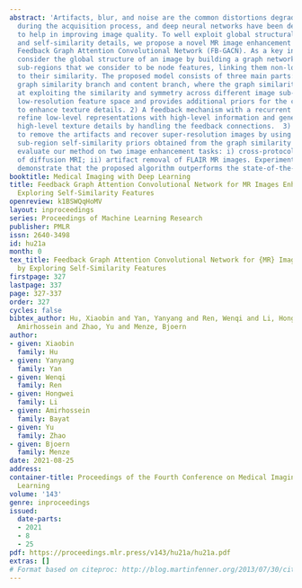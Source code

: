 ```yaml
---
abstract: 'Artifacts, blur, and noise are the common distortions degrading MRI images
  during the acquisition process, and deep neural networks have been demonstrated
  to help in improving image quality. To well exploit global structural information
  and self-similarity details, we propose a novel MR image enhancement network, named
  Feedback Graph Attention Convolutional Network (FB-GACN). As a key innovation, we
  consider the global structure of an image by building a graph network from image
  sub-regions that we consider to be node features, linking them non-locally according
  to their similarity. The proposed model consists of three main parts: 1) The parallel
  graph similarity branch and content branch, where the graph similarity branch aims
  at exploiting the similarity and symmetry across different image sub-regions in
  low-resolution feature space and provides additional priors for the content branch
  to enhance texture details. 2) A feedback mechanism with a recurrent structure to
  refine low-level representations with high-level information and generate powerful
  high-level texture details by handling the feedback connections.  3) A reconstruction
  to remove the artifacts and recover super-resolution images by using the estimated
  sub-region self-similarity priors obtained from the graph similarity branch. We
  evaluate our method on two image enhancement tasks: i) cross-protocol super resolution
  of diffusion MRI; ii) artifact removal of FLAIR MR images. Experimental results
  demonstrate that the proposed algorithm outperforms the state-of-the-art methods.'
booktitle: Medical Imaging with Deep Learning
title: Feedback Graph Attention Convolutional Network for MR Images Enhancement by
  Exploring Self-Similarity Features
openreview: k1BSWQqHoMV
layout: inproceedings
series: Proceedings of Machine Learning Research
publisher: PMLR
issn: 2640-3498
id: hu21a
month: 0
tex_title: Feedback Graph Attention Convolutional Network for {MR} Images Enhancement
  by Exploring Self-Similarity Features
firstpage: 327
lastpage: 337
page: 327-337
order: 327
cycles: false
bibtex_author: Hu, Xiaobin and Yan, Yanyang and Ren, Wenqi and Li, Hongwei and Bayat,
  Amirhossein and Zhao, Yu and Menze, Bjoern
author:
- given: Xiaobin
  family: Hu
- given: Yanyang
  family: Yan
- given: Wenqi
  family: Ren
- given: Hongwei
  family: Li
- given: Amirhossein
  family: Bayat
- given: Yu
  family: Zhao
- given: Bjoern
  family: Menze
date: 2021-08-25
address:
container-title: Proceedings of the Fourth Conference on Medical Imaging with Deep
  Learning
volume: '143'
genre: inproceedings
issued:
  date-parts:
  - 2021
  - 8
  - 25
pdf: https://proceedings.mlr.press/v143/hu21a/hu21a.pdf
extras: []
# Format based on citeproc: http://blog.martinfenner.org/2013/07/30/citeproc-yaml-for-bibliographies/
---
```

